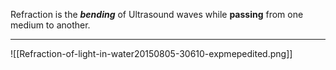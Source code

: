 Refraction is the ***bending*** of Ultrasound waves while **passing** from one medium to another.
***
![[Refraction-of-light-in-water20150805-30610-expmepedited.png]]